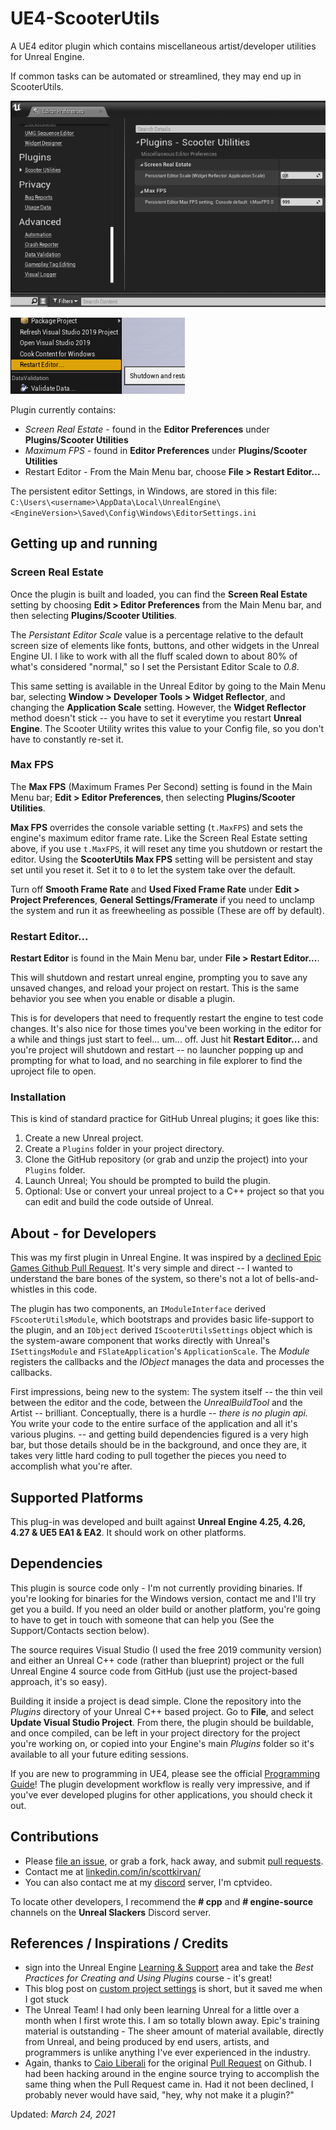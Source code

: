 # UE4-ScooterUtils

 A UE4 editor plugin which contains miscellaneous
 artist/developer utilities for Unreal Engine.

If common tasks can be automated or streamlined, they may end up in ScooterUtils.

![](Docs/Images/prefs.png)

![](Docs/Images/restart.png)

Plugin currently contains:
- *Screen Real Estate* - found in the
**Editor Preferences** under **Plugins/Scooter Utilities**
- *Maximum FPS* - found in **Editor Preferences**
under **Plugins/Scooter Utilities**
- Restart Editor - From the Main Menu bar, choose 
  **File > Restart Editor...**
  
The persistent editor Settings, in Windows, are stored in this file:  
```C:\Users\<username>\AppData\Local\UnrealEngine\<EngineVersion>\Saved\Config\Windows\EditorSettings.ini```

## Getting up and running

### Screen Real Estate 
Once the plugin is built and loaded, you can find the **Screen Real Estate**
setting by choosing **Edit > Editor Preferences** from the Main Menu bar, and
then selecting **Plugins/Scooter Utilities**.

The *Persistant Editor Scale* value is a percentage relative to the default 
screen size of elements like fonts, buttons, and other widgets in the Unreal 
Engine UI.  I like to work with all the fluff scaled down to about 80% of 
what's considered "normal," so I set the Persistant Editor Scale to *0.8*.

This same setting is available in the Unreal Editor by going to
the Main Menu bar, selecting **Window > Developer Tools > Widget Reflector**,
and changing the **Application Scale** setting.  However, the **Widget Reflector**
method doesn't stick -- you have to set it everytime you restart **Unreal
Engine**.  The Scooter Utility writes this value to your Config
file, so you don't have to constantly re-set it.

### Max FPS
The **Max FPS** (Maximum Frames Per Second)
setting is found in the Main Menu bar; **Edit > Editor Preferences**, 
then selecting **Plugins/Scooter Utilities**.

**Max FPS** overrides the console variable setting (```t.MaxFPS```) and sets
the engine's maximum editor frame rate.  Like the Screen Real Estate setting
above, if you use ```t.MaxFPS```, it will reset any time you shutdown or restart 
the editor.  Using the **ScooterUtils Max FPS** setting will be persistent and 
stay set until you reset it.  Set it to ```0``` to let the system take over the 
default.

Turn off **Smooth Frame Rate** and **Used Fixed Frame Rate** under
**Edit > Project Preferences**, **General Settings/Framerate** if you need to 
unclamp the system and run it as freewheeling as possible (These
are off by default).

### Restart Editor...
**Restart Editor** is found in the Main Menu bar, under
  **File > Restart Editor...**.

This will shutdown and restart unreal engine, prompting you to save any unsaved changes, and reload 
your project on restart.  This is the same behavior you see when you enable or disable a plugin.

This is for developers that need to frequently restart the engine to test code changes.  It's also 
nice for those times you've been working in the editor for a while and things just start to feel... um...
off.  Just hit **Restart Editor...** and you're project will shutdown and restart -- no launcher popping up and prompting 
for what to load, and no searching in file explorer to find the uproject file to open.


### Installation

This is kind of standard practice for GitHub Unreal plugins; it goes
like this:

1. Create a new Unreal project.
1. Create a ```Plugins``` folder in your project directory.
1. Clone the GitHub repository (or grab and unzip the project) into your
```Plugins``` folder.
1. Launch Unreal; You should be prompted to build the plugin.
2. Optional:  Use or convert your unreal project to a C++ project so
that you can edit and build the code outside of Unreal.



## About - for Developers

This was my first plugin in Unreal Engine.
It was inspired by a [declined Epic Games Github Pull
Request](https://github.com/EpicGames/UnrealEngine/pull/7436).  It's very
simple and direct -- I wanted to understand the bare bones of the system,
so there's not a lot of bells-and-whistles in this code.

The plugin has two components, an ``IModuleInterface`` derived
``FScooterUtilsModule``, which bootstraps and provides basic life-support
to the plugin, and an ``IObject`` derived ``IScooterUtilsSettings``
object which is the system-aware component that works directly
with Unreal's ``ISettingsModule`` and ``FSlateApplication``'s
``ApplicationScale``.  The *Module* registers the callbacks and the
*IObject* manages the data and processes the callbacks.

First impressions, being new to the system:  The system itself -- the
thin veil between the editor and the code, between the *UnrealBuildTool*
and the Artist -- brilliant.  Conceptually, there is a hurdle --
*there is no plugin api.*  You write your code to the entire surface
of the application and all it's various plugins.  -- and getting build
dependencies figured is a very high bar, but those details should be in
the background, and once they are, it takes very little hard coding to
pull together the pieces you need to accomplish what you're after.

## Supported Platforms

This plug-in was developed and built against **Unreal Engine 4.25, 4.26, 4.27 & UE5 EA1 & EA2**. It
should work on other
platforms.

## Dependencies

This plugin is source code only - I'm not currently providing binaries.
If you're looking for binaries for the Windows version, contact me
and I'll try get you a build.  If you need an older build or another
platform, you're going to have to get in touch with someone that can
help you (See the Support/Contacts section below).

The source requires Visual Studio (I used the free 2019 community version)
and either an Unreal C++ code (rather than blueprint) project or the full
Unreal Engine 4 source code from GitHub (just use the project-based
approach, it's so easy). 

Building it inside a project is dead simple.  Clone the repository
into the *Plugins* directory of your Unreal C++ based project. Go to
**File**, and select **Update Visual Studio Project**.  From there,
the plugin should be buildable, and once compiled, can be left in your
project directory for the project you're working on, or copied into
your Engine's main *Plugins* folder so it's available to all your future
editing sessions.  

If you are new to programming in UE4,
please see the official [Programming
Guide](https://docs.unrealengine.com/en-US/Programming/Plugins/index.html)!
The plugin development workflow is really very impressive, and if you've
ever developed plugins for other applications, you should check it out.  

## Contributions

- Please [file an
issue](https://github.com/ScottKirvan/UE4-ScooterUtils/issues),
or grab a fork, hack away, and submit [pull
requests](https://github.com/ScottKirvan/UE4-ScooterUtils/pulls?q=is%3Aopen+is%3Apr).
- Contact me at
[linkedin.com/in/scottkirvan/](https://www.linkedin.com/in/scottkirvan/)
- You can also contact me at my [discord](https://discord.gg/TSKHvVFYxB)
server, I'm cptvideo.

To locate other developers, I recommend the **# cpp** and **#
engine-source** channels on the **Unreal Slackers** Discord server.

## References / Inspirations / Credits

- sign into the Unreal Engine [Learning &
Support](https://www.unrealengine.com/en-US/learn) area and take the
*Best Practices for Creating and Using Plugins* course - it's great!
- This blog post on [custom project
settings](http://www.mov-eax-rgb.net/blog/custom-settings-object/)
is short, but it saved me when I got stuck
- The Unreal Team!  I had only been learning Unreal for a little
over a month when I first wrote this.  I am so totally blown away.
Epic's training material is outstanding - The sheer amount of material
available, directly from Unreal, and being produced by end users, artists,
and programmers is unlike anything I've ever experienced in the industry.
- Again, thanks to [Caio Liberali](https://github.com/caioliberali) for
the original [Pull Request](https://github.com/EpicGames/UnrealEngine/p)
on Github.  I had been hacking around in the engine source trying to
accomplish the same thing when the Pull Request came in.  Had it not
been declined, I probably never would have said, "hey, why not make it
a plugin?"

Updated: *March 24, 2021*

